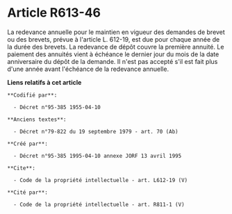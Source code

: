 # Article R613-46

La redevance annuelle pour le maintien en vigueur des demandes de brevet ou des brevets, prévue à l'article L. 612-19, est
due pour chaque année de la durée des brevets. La redevance de dépôt couvre la première annuité. Le paiement des annuités
vient à échéance le dernier jour du mois de la date anniversaire du dépôt de la demande. Il n'est pas accepté s'il est fait
plus d'une année avant l'échéance de la redevance annuelle.

**Liens relatifs à cet article**

	**Codifié par**:

	  - Décret n°95-385 1955-04-10

	**Anciens textes**:

	  - Décret n°79-822 du 19 septembre 1979 - art. 70 (Ab)

	**Créé par**:

	  - Décret n°95-385 1995-04-10 annexe JORF 13 avril 1995

	**Cite**:

	  - Code de la propriété intellectuelle - art. L612-19 (V)

	**Cité par**:

	  - Code de la propriété intellectuelle - art. R811-1 (V)
